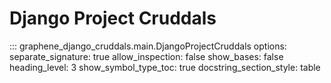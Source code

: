 # Django Project Cruddals

::: graphene_django_cruddals.main.DjangoProjectCruddals
    options:
      separate_signature: true
      allow_inspection: false
      show_bases: false
      heading_level: 3
      show_symbol_type_toc: true
      docstring_section_style: table